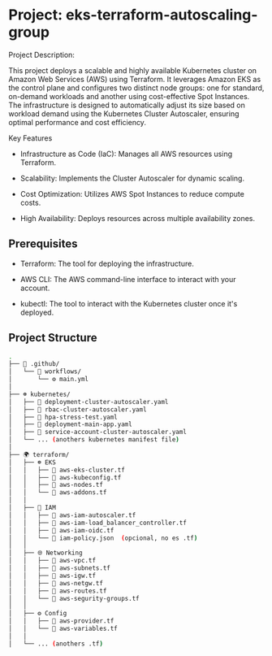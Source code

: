 # **Project: eks-terraform-autoscaling-group**
  
Project Description:

This project deploys a scalable and highly available Kubernetes cluster on Amazon Web Services (AWS) using Terraform. It leverages Amazon EKS as the control plane and configures two distinct node groups: one for standard, on-demand workloads and another using cost-effective Spot Instances. The infrastructure is designed to automatically adjust its size based on workload demand using the Kubernetes Cluster Autoscaler, ensuring optimal performance and cost efficiency.

Key Features

*   Infrastructure as Code (IaC): Manages all AWS resources using Terraform.

*   Scalability: Implements the Cluster Autoscaler for dynamic scaling.

*  Cost Optimization: Utilizes AWS Spot Instances to reduce compute costs.

* High Availability: Deploys resources across multiple availability zones.

## Prerequisites

* Terraform: The tool for deploying the infrastructure.

* AWS CLI: The AWS command-line interface to interact with your account.

* kubectl: The tool to interact with the Kubernetes cluster once it's deployed.

## Project Structure

```bash
.
├── 📂 .github/
│   └── 📂 workflows/
│       └── ⚙️ main.yml
│
├── ☸️ kubernetes/
│   ├── 📄 deployment-cluster-autoscaler.yaml
│   ├── 📄 rbac-cluster-autoscaler.yaml
│   ├── 📄 hpa-stress-test.yaml
│   ├── 📄 deployment-main-app.yaml
│   ├── 📄 service-account-cluster-autoscaler.yaml
│   └── ... (anothers kubernetes manifest file)
│
├── 🌍 terraform/
│   ├── ☸️ EKS
│   │   ├── 📄 aws-eks-cluster.tf
│   │   ├── 📄 aws-kubeconfig.tf
│   │   ├── 📄 aws-nodes.tf
│   │   └── 📄 aws-addons.tf
│   │
│   ├── 🔐 IAM
│   │   ├── 📄 aws-iam-autoscaler.tf
│   │   ├── 📄 aws-iam-load_balancer_controller.tf
│   │   ├── 📄 aws-iam-oidc.tf
│   │   └── 📄 iam-policy.json  (opcional, no es .tf)
│   │
│   ├── 🌐 Networking
│   │   ├── 📄 aws-vpc.tf
│   │   ├── 📄 aws-subnets.tf
│   │   ├── 📄 aws-igw.tf
│   │   ├── 📄 aws-netgw.tf
│   │   ├── 📄 aws-routes.tf
│   │   └── 📄 aws-segurity-groups.tf
│   │
│   ├── ⚙️ Config
│   │   ├── 📄 aws-provider.tf
│   │   └── 📄 aws-variables.tf
│   │
│   └── ... (anothers .tf)
